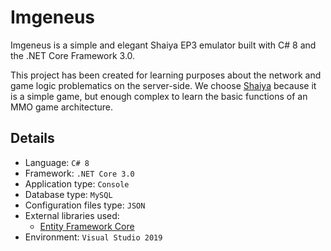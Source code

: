 # Imgeneus

Imgeneus is a simple and elegant Shaiya EP3 emulator built with C# 8 and the .NET Core Framework 3.0.

This project has been created for learning purposes about the network and game logic problematics on the server-side.
We choose [Shaiya](https://shaiya.fandom.com/wiki/Main_Page) because  it is a simple game, but enough complex to learn the basic functions of an MMO game architecture.

## Details
- Language: `C# 8`
- Framework: `.NET Core 3.0`
- Application type: `Console`
- Database type: `MySQL`
- Configuration files type: `JSON`
- External libraries used:
	- [Entity Framework Core](https://github.com/aspnet/EntityFrameworkCore)
- Environment: `Visual Studio 2019`
